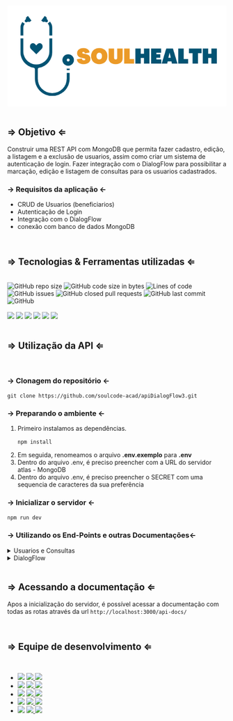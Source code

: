 <div align="center">
  <img align="center"  src="./src/assets/logoPrincipalFinal_corte.png" alt="SoulHeath">
</div>
<br>
<div>
  <h2>&rArr; Objetivo &lArr;</h2>
  <p>Construir uma REST API com MongoDB que permita fazer cadastro, edição, a listagem e a exclusão de usuarios, assim como criar um sistema de autenticação de login. Fazer integração com o DialogFlow para possibilitar a marcação, edição e listagem de consultas para os usuarios cadastrados.</P>
  <h3>&rarr; Requisitos da aplicação &larr; </h3>
  <ul>
    <li> CRUD de Usuarios (beneficiarios)</li>
    <li>Autenticação de Login</li>
    <li>Integração com o DialogFlow</li>
    <li>conexão com banco de dados MongoDB</li>
  </ul>
</div>
<br>
<div>
  <h2>&rArr; Tecnologias & Ferramentas utilizadas &lArr;</h2>
  <br>
  <div>
    <img alt="GitHub repo size" src="https://img.shields.io/github/repo-size/agorasoudev/soul-doacao?style=plastic">
    <img alt="GitHub code size in bytes" src="https://img.shields.io/github/languages/code-size/agorasoudev/soul-doacao?style=plastic">
    <img alt="Lines of code" src="https://img.shields.io/tokei/lines/github.com/agorasoudev/soul-doacao?style=plastic">
    <img alt="GitHub issues" src="https://img.shields.io/github/issues/agorasoudev/soul-doacao?color=red&style=plastic">
    <img alt="GitHub closed pull requests" src="https://img.shields.io/github/issues-pr-closed/agorasoudev/soul-doacao?color=green&style=plastic">
    <img alt="GitHub last commit" src="https://img.shields.io/github/last-commit/agorasoudev/soul-doacao?color=blue&style=plastic">
    <img alt="GitHub" src="https://img.shields.io/github/license/agorasoudev/soul-doacao?color=important&style=plastic">
  </div>
  <br>
  <div>
    <img src="https://img.shields.io/badge/npm-CB3837?style=for-the-badge&logo=npm&logoColor=white">
    <img src="https://img.shields.io/badge/Node.js-339933?style=for-the-badge&logo=nodedotjs&logoColor=white">
    <img src="https://img.shields.io/badge/nodemon-4EA94B?style=for-the-badge&logo=nodemon&logoColor=gray">
    <img src="https://img.shields.io/badge/express.js-%23404d59.svg?style=for-the-badge&logo=express&logoColor=%2361DAFB">
    <img src="https://img.shields.io/badge/MongoDB-4EA94B?style=for-the-badge&logo=mongodb&logoColor=white">
    <img src="https://img.shields.io/badge/Swagger-85EA2D?style=for-the-badge&logo=Swagger&logoColor=white">
  </div>
</div>
<br>
<div>
  <h2>&rArr; Utilização da API &lArr;</h2>
  <br>
  <h3>&rarr; Clonagem do repositório &larr; </h3>

```shell
git clone https://github.com/soulcode-acad/apiDialogFlow3.git
```
  <h3>&rarr; Preparando o ambiente &larr; </h3>
<ol>
<li>Primeiro instalamos as dependências.

```shell
npm install
```
</li>
<li>Em seguida, renomeamos o arquivo <b>.env.exemplo</b> para <b>.env</b></li>
<li>Dentro do arquivo .env, é preciso preencher com a URL do servidor atlas - MongoDB</li>
<li>Dentro do arquivo .env, é preciso preencher o SECRET com uma sequencia de caracteres da sua preferência</li>
</ol>
  

  <h3>&rarr; Inicializar o servidor &larr; </h3>

```shell
npm run dev
```

<h3>&rarr; Utilizando os End-Points e outras Documentações&larr; </h3>
<details>
  <summary>Usuarios e Consultas</summary>
  <ul>
    <li> http://localhost:3000/api-docs/ </li>
  </ul>
</details>
<details>
  <summary>DialogFlow</summary>
  <ul>
    <li> https://cloud.google.com/dialogflow/es/docs  </li>
    <li> <a href="./documentation/ProgramController.md">Programs Controller</a></li>
  </ul>
</details>
</div>
<br>
<div>
<h2>&rArr; Acessando a documentação &lArr;</h2>
<p>Apos a inicialização do servidor, é possível acessar a documentação com todas as rotas através da url <code>http://localhost:3000/api-docs/</code></p>
</div>
<br>
<div>
  <h2>&rArr; Equipe de desenvolvimento &lArr;</h2>
  <br>
  <ul>
    <!-- Bruno Oliveira -->
    <li>
      <img src="https://img.shields.io/badge/dev-Bruno%20Oliveira-blueviolet">
      <a href="https://github.com/BrunodevOliveira">
        <img src="https://img.shields.io/badge/GitHub-100000?&logo=github&logoColor=white">
      </a>
      <a href="https://www.linkedin.com/in/brunodevoliveira/">
        <img src="https://img.shields.io/badge/LinkedIn-0077B5?&logo=linkedin&logoColor=white">
      </a>
    </li>
    <!-- Silas Sousa -->
    <li>
      <img src="https://img.shields.io/badge/dev-Silas%20Sousa-blueviolet">
      <a href="https://github.com/SilasSousadeJesus">
        <img src="https://img.shields.io/badge/GitHub-100000?&logo=github&logoColor=white">
      </a>
      <a href="https://www.linkedin.com/in/silas-sousa-815628150/">
        <img src="https://img.shields.io/badge/LinkedIn-0077B5?&logo=linkedin&logoColor=white">
      </a>
    </li>
    <!-- Jaqueline Rodrigues  -->
    <li>
      <img src="https://img.shields.io/badge/dev-Jaqueline%20Rodrigues-blueviolet">
      <a href="https://github.com/agorasoudev">
        <img src="https://img.shields.io/badge/GitHub-100000?&logo=github&logoColor=white">
      </a>
      <a href="https://www.linkedin.com/in/jaquelinefcrodrigues/">
        <img src="https://img.shields.io/badge/LinkedIn-0077B5?&logo=linkedin&logoColor=white">
      </a>
    </li>
    <!-- Lucélia Batista -->
    <li>
      <img src="https://img.shields.io/badge/dev-Lucélia%20Batista-blueviolet">
      <a href="https://github.com/Luceliabatista">
        <img src="https://img.shields.io/badge/GitHub-100000?&logo=github&logoColor=white">
      </a>
      <a href="https://www.linkedin.com/in/luceliabatista/">
        <img src="https://img.shields.io/badge/LinkedIn-0077B5?&logo=linkedin&logoColor=white">
      </a>
    </li>
    <!-- CamiMSilva -->
    <li>
      <img src="https://img.shields.io/badge/dev-Camila%20Silva-blueviolet">
      <a href="https://github.com/CamiMSilva">
        <img src="https://img.shields.io/badge/GitHub-100000?&logo=github&logoColor=white">
      </a>
      <a href="https://www.linkedin.com/in/">
        <img src="https://img.shields.io/badge/LinkedIn-0077B5?&logo=linkedin&logoColor=white">
      </a>
    </li>
  </ul>
</div>
